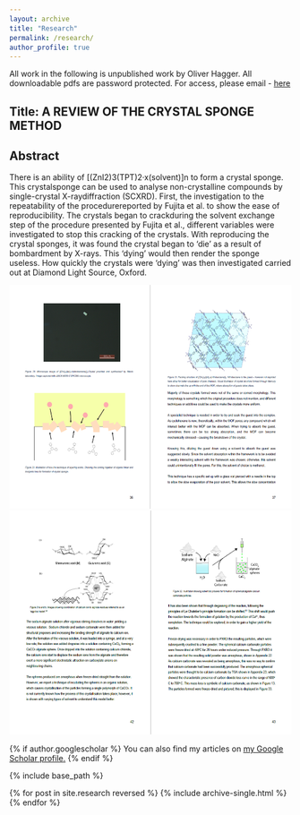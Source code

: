 ```yaml
---
layout: archive
title: "Research"
permalink: /research/
author_profile: true
---
```


All work in the following is unpublished work by Oliver Hagger. 
All downloadable pdfs are password protected. For access, please email - <a href="mailto:oliver.hagger.21@ucl.ac.uk">here</a>

Title:
A REVIEW OF THE CRYSTAL SPONGE METHOD
------
Abstract
------
There is an ability of [(ZnI2)3(TPT)2·x(solvent)]n to form a crystal sponge. This crystalsponge can be used to analyse non-crystalline compounds by single-crystal X-raydiffraction (SCXRD). First, the investigation to the repeatability of the procedurereported by Fujita et al. to show the ease of reproducibility. The crystals began to crackduring the solvent exchange step of the procedure presented by Fujita et al., different
variables were investigated to stop this cracking of the crystals. With reproducing the
crystal sponges, it was found the crystal began to ‘die’ as a result of bombardment by
X-rays. This ‘dying’ would then render the sponge useless. How quickly the crystals
were ‘dying’ was then investigated carried out at Diamond Light Source, Oxford.

<img src="/images/thyearproject.PNG" alt="Sample of 4th year project report" width="600" height="400"/>

<img src="/images/rdyearproject.PNG" alt="Sample of 3rd year project report" width="600" height="400"/>




{% if author.googlescholar %}
  You can also find my articles on <u><a href="{{author.googlescholar}}">my Google Scholar profile</a>.</u>
{% endif %}

{% include base_path %}

{% for post in site.research reversed %}
  {% include archive-single.html %}
{% endfor %}